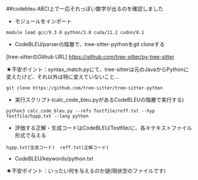 ##codebleu
  ABCI上で一応それっぽい数字が出るのを確認しました
  
  - モジュールをインポート
  ```
  module load gcc/9.3.0 python/3.8 cuda/11.2 cudnn/8.1
  ```
  - CodeBLEU/parserの階層で、tree-sitter-pythonをgit cloneする
  
  [tree-sitterのGithub URL] https://github.com/tree-sitter/py-tree-sitter
  
  ★不安ポイント：syntax_match.pyにて、tree-sitterは元のJavaからPythonに変えたけど、それ以外は特に変えていないこと...
  ```
  git clone https://github.com/tree-sitter/tree-sitter-python
  ```
  
  - 実行スクリプト(calc_code_bleu.pyがあるCodeBLEUの階層で実行する)
  ```
  python3 calc_code_bleu.py --refs Testfile/reff.txt --hyp Testfile/hypp.txt --lang python
  ```
  
  - 評価する正解・生成コードはCodeBLEU/Testfile/に、各々テキストファイル形式で与える
  ```
  hypp.txt(生成コード)  reff.txt(正解コード)
  ```
  - CodeBLEU/keywords/python.txt
  
  ★不安ポイント：いったい何を与えるのか謎(現状空のファイルです)
